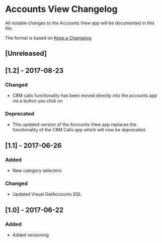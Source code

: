 # Accounts View Changelog
All notable changes to the Accounts View app will be documented in this file.

The format is based on [Keep a Changelog](http://keepachangelog.com/en/1.0.0/)

## [Unreleased]

## [1.2] - 2017-08-23
### Changed
- CRM calls functionality has been moved directly into the accounts app via a button you click on

### Deprecated
- This updated version of the Accounts View app replaces the functionality of the CRM Calls app which will now be deprecated.

## [1.1] - 2017-06-26
### Added
- New category selectors

### Changed
- Updated Visual GetAccounts SQL

## [1.0] - 2017-06-22
### Added
- Added versioning
